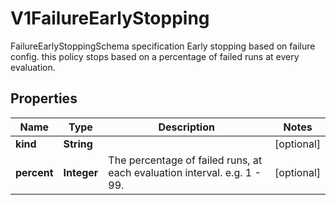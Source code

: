 

# V1FailureEarlyStopping

FailureEarlyStoppingSchema specification Early stopping based on failure config. this policy stops based on a percentage of failed runs at every evaluation.
## Properties

Name | Type | Description | Notes
------------ | ------------- | ------------- | -------------
**kind** | **String** |  |  [optional]
**percent** | **Integer** | The percentage of failed runs, at each evaluation interval. e.g. 1 - 99. |  [optional]



